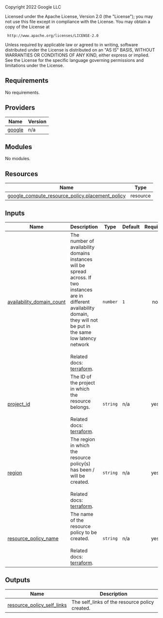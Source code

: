 <!-- BEGINNING OF PRE-COMMIT-TERRAFORM DOCS HOOK -->
Copyright 2022 Google LLC

Licensed under the Apache License, Version 2.0 (the "License");
you may not use this file except in compliance with the License.
You may obtain a copy of the License at

     http://www.apache.org/licenses/LICENSE-2.0

Unless required by applicable law or agreed to in writing, software
distributed under the License is distributed on an "AS IS" BASIS,
WITHOUT WARRANTIES OR CONDITIONS OF ANY KIND, either express or implied.
See the License for the specific language governing permissions and
limitations under the License.

## Requirements

No requirements.

## Providers

| Name | Version |
|------|---------|
| <a name="provider_google"></a> [google](#provider\_google) | n/a |

## Modules

No modules.

## Resources

| Name | Type |
|------|------|
| [google_compute_resource_policy.placement_policy](https://registry.terraform.io/providers/hashicorp/google/latest/docs/resources/compute_resource_policy) | resource |

## Inputs

| Name | Description | Type | Default | Required |
|------|-------------|------|---------|:--------:|
| <a name="input_availability_domain_count"></a> [availability\_domain\_count](#input\_availability\_domain\_count) | The number of availability domains instances will be spread across. If two instances are in different availability domain, they will not be put in the same low latency network<br><br>Related docs: [terraform](https://registry.terraform.io/providers/hashicorp/google/latest/docs/resources/compute_resource_policy#availability_domain_count). | `number` | `1` | no |
| <a name="input_project_id"></a> [project\_id](#input\_project\_id) | The ID of the project in which the resource belongs.<br><br>Related docs: [terraform](https://registry.terraform.io/providers/hashicorp/google/latest/docs/resources/compute_resource_policy#project). | `string` | n/a | yes |
| <a name="input_region"></a> [region](#input\_region) | The region in which the resource policy(s) has been / will be created.<br><br>Related docs: [terraform](https://registry.terraform.io/providers/hashicorp/google/latest/docs/resources/compute_resource_policy#region). | `string` | n/a | yes |
| <a name="input_resource_policy_name"></a> [resource\_policy\_name](#input\_resource\_policy\_name) | The name of the resource policy to be created. <br><br>Related docs: [terraform](https://registry.terraform.io/providers/hashicorp/google/latest/docs/resources/compute_resource_policy#name). | `string` | n/a | yes |

## Outputs

| Name | Description |
|------|-------------|
| <a name="output_resource_policy_self_links"></a> [resource\_policy\_self\_links](#output\_resource\_policy\_self\_links) | The self\_links of the resource policy created. |
<!-- END OF PRE-COMMIT-TERRAFORM DOCS HOOK -->